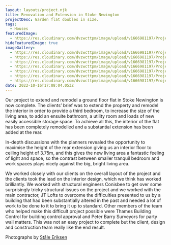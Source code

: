 ```yaml
---
layout: layouts/project.njk
title: Renovation and Extension in Stoke Newington
projectDesc: Garden flat doubles in size.
tags:
  - Houses
featuredImage:
  - https://res.cloudinary.com/dvzwcttpm/image/upload/v1666981197/Projects/Renovation%20and%20Extension%20in%20Stoke%20Newington/Douglas-architects-extension-stoke-newington-LOR-01_lxkomg.jpg
hideFeaturedImage: true
imageGallery:
  - https://res.cloudinary.com/dvzwcttpm/image/upload/v1666981197/Projects/Renovation%20and%20Extension%20in%20Stoke%20Newington/Architecture-in-Hackney-Douglas-Architects-LOR07_ntptwi.jpg
  - https://res.cloudinary.com/dvzwcttpm/image/upload/v1666981197/Projects/Renovation%20and%20Extension%20in%20Stoke%20Newington/Architects-in-Stoke-Newington-LOR03_yhxavc.jpg
  - https://res.cloudinary.com/dvzwcttpm/image/upload/v1666981197/Projects/Renovation%20and%20Extension%20in%20Stoke%20Newington/Douglas-architects-extension-stoke-newington-LOR-01_lxkomg.jpg
  - https://res.cloudinary.com/dvzwcttpm/image/upload/v1666981197/Projects/Renovation%20and%20Extension%20in%20Stoke%20Newington/Douglas-Architects-extension-in-stoke-newington-LOR02_xrne5q.jpg
  - https://res.cloudinary.com/dvzwcttpm/image/upload/v1666981197/Projects/Renovation%20and%20Extension%20in%20Stoke%20Newington/Architect-in-Hackney-Douglas-Architects-LOR04_kybed7.jpg
  - https://res.cloudinary.com/dvzwcttpm/image/upload/v1666981197/Projects/Renovation%20and%20Extension%20in%20Stoke%20Newington/Extension-in-Hackney-Douglas-Architects-LOR06_hkj8jk.jpg
  - https://res.cloudinary.com/dvzwcttpm/image/upload/v1666981197/Projects/Renovation%20and%20Extension%20in%20Stoke%20Newington/Rear-extension-in-Stoke-Newington-Hackney-LOR05_xwhamn.jpg
date: 2022-10-16T17:08:04.053Z
---
```

Our project to extend and remodel a ground floor flat in Stoke Newington is now complete. The clients’ brief was to extend the property and remodel the interior in order to provide a third bedroom, to increase the size of the living area, to add an ensuite bathroom, a utility room and loads of new easily accessible storage space. To achieve all this, the interior of the flat has been completely remodelled and a substantial extension has been added at the rear.

In-depth discussions with the planners revealed the opportunity to maximise the height of the rear extension giving us an interior floor to ceiling height of 3.75m, and this gives the new living area a fantastic feeling of light and space, so the contrast between smaller tranquil bedroom and work spaces plays nicely against the big, bright living area.

We worked closely with our clients on the overall layout of the project and the clients took the lead on the interior design, which we think has worked brilliantly. We worked with structural engineers Conisbee to get over some surprisingly tricky structural issues on the project and we worked with the main contractor, JT Lofts to overcome the difficulties presented to us by a building that had been substantially altered in the past and needed a lot of work to be done to it to bring it up to standard. Other members of the team who helped make this difficult project possible were Thames Building Control for building control approval and Peter Barry Surveyors for party wall matters. This was not an easy project to complete but the client, design and construction team really like the end result.

Photographs by [Ståle Eriksen](http://www.eriksenphoto.com/)
